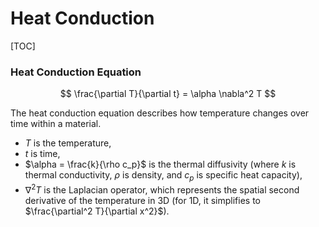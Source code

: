 # Heat Conduction

[TOC]

### Heat Conduction Equation

$$
\frac{\partial T}{\partial t} = \alpha \nabla^2 T
$$

The heat conduction equation describes how temperature changes over time within a material.

- $T$ is the temperature,
- $t$ is time,
- $\alpha = \frac{k}{\rho c_p}$ is the thermal diffusivity (where $k$ is thermal conductivity, $\rho$ is density, and $c_p$ is specific heat capacity),
- $\nabla^2 T$ is the Laplacian operator, which represents the spatial second derivative of the temperature in 3D (for 1D, it simplifies to $\frac{\partial^2 T}{\partial x^2}$).
